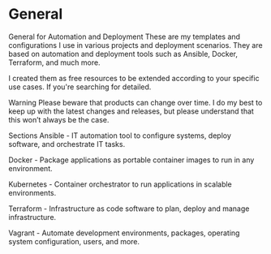 # General

General for Automation and Deployment
These are my templates and configurations I use in various projects and deployment scenarios. They are based on automation and deployment tools such as Ansible, Docker, Terraform, and much more.

I created them as free resources to be extended according to your specific use cases. If you're searching for detailed.

Warning
Please beware that products can change over time. I do my best to keep up with the latest changes and releases, but please understand that this won’t always be the case.


Sections
Ansible - IT automation tool to configure systems, deploy software, and orchestrate IT tasks.

Docker - Package applications as portable container images to run in any environment.

Kubernetes - Container orchestrator to run applications in scalable environments.

Terraform - Infrastructure as code software to plan, deploy and manage infrastructure.

Vagrant - Automate development environments, packages, operating system configuration, users, and more.
